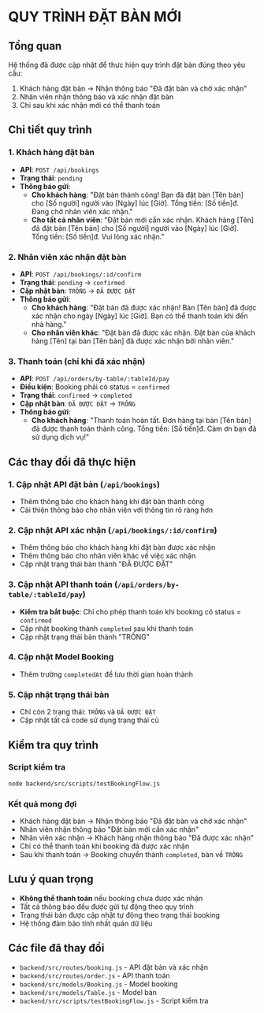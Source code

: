 # QUY TRÌNH ĐẶT BÀN MỚI

## Tổng quan
Hệ thống đã được cập nhật để thực hiện quy trình đặt bàn đúng theo yêu cầu:
1. Khách hàng đặt bàn → Nhận thông báo "Đã đặt bàn và chờ xác nhận"
2. Nhân viên nhận thông báo và xác nhận đặt bàn
3. Chỉ sau khi xác nhận mới có thể thanh toán

## Chi tiết quy trình

### 1. Khách hàng đặt bàn
- **API**: `POST /api/bookings`
- **Trạng thái**: `pending`
- **Thông báo gửi**:
  - **Cho khách hàng**: "Đặt bàn thành công! Bạn đã đặt bàn [Tên bàn] cho [Số người] người vào [Ngày] lúc [Giờ]. Tổng tiền: [Số tiền]đ. Đang chờ nhân viên xác nhận."
  - **Cho tất cả nhân viên**: "Đặt bàn mới cần xác nhận. Khách hàng [Tên] đã đặt bàn [Tên bàn] cho [Số người] người vào [Ngày] lúc [Giờ]. Tổng tiền: [Số tiền]đ. Vui lòng xác nhận."

### 2. Nhân viên xác nhận đặt bàn
- **API**: `POST /api/bookings/:id/confirm`
- **Trạng thái**: `pending` → `confirmed`
- **Cập nhật bàn**: `TRỐNG` → `ĐÃ ĐƯỢC ĐẶT`
- **Thông báo gửi**:
  - **Cho khách hàng**: "Đặt bàn đã được xác nhận! Bàn [Tên bàn] đã được xác nhận cho ngày [Ngày] lúc [Giờ]. Bạn có thể thanh toán khi đến nhà hàng."
  - **Cho nhân viên khác**: "Đặt bàn đã được xác nhận. Đặt bàn của khách hàng [Tên] tại bàn [Tên bàn] đã được xác nhận bởi nhân viên."

### 3. Thanh toán (chỉ khi đã xác nhận)
- **API**: `POST /api/orders/by-table/:tableId/pay`
- **Điều kiện**: Booking phải có status = `confirmed`
- **Trạng thái**: `confirmed` → `completed`
- **Cập nhật bàn**: `ĐÃ ĐƯỢC ĐẶT` → `TRỐNG`
- **Thông báo gửi**:
  - **Cho khách hàng**: "Thanh toán hoàn tất. Đơn hàng tại bàn [Tên bàn] đã được thanh toán thành công. Tổng tiền: [Số tiền]đ. Cảm ơn bạn đã sử dụng dịch vụ!"

## Các thay đổi đã thực hiện

### 1. Cập nhật API đặt bàn (`/api/bookings`)
- Thêm thông báo cho khách hàng khi đặt bàn thành công
- Cải thiện thông báo cho nhân viên với thông tin rõ ràng hơn

### 2. Cập nhật API xác nhận (`/api/bookings/:id/confirm`)
- Thêm thông báo cho khách hàng khi đặt bàn được xác nhận
- Thêm thông báo cho nhân viên khác về việc xác nhận
- Cập nhật trạng thái bàn thành "ĐÃ ĐƯỢC ĐẶT"

### 3. Cập nhật API thanh toán (`/api/orders/by-table/:tableId/pay`)
- **Kiểm tra bắt buộc**: Chỉ cho phép thanh toán khi booking có status = `confirmed`
- Cập nhật booking thành `completed` sau khi thanh toán
- Cập nhật trạng thái bàn thành "TRỐNG"

### 4. Cập nhật Model Booking
- Thêm trường `completedAt` để lưu thời gian hoàn thành

### 5. Cập nhật trạng thái bàn
- Chỉ còn 2 trạng thái: `TRỐNG` và `ĐÃ ĐƯỢC ĐẶT`
- Cập nhật tất cả code sử dụng trạng thái cũ

## Kiểm tra quy trình

### Script kiểm tra
```bash
node backend/src/scripts/testBookingFlow.js
```

### Kết quả mong đợi
- Khách hàng đặt bàn → Nhận thông báo "Đã đặt bàn và chờ xác nhận"
- Nhân viên nhận thông báo "Đặt bàn mới cần xác nhận"
- Nhân viên xác nhận → Khách hàng nhận thông báo "Đã được xác nhận"
- Chỉ có thể thanh toán khi booking đã được xác nhận
- Sau khi thanh toán → Booking chuyển thành `completed`, bàn về `TRỐNG`

## Lưu ý quan trọng
- **Không thể thanh toán** nếu booking chưa được xác nhận
- Tất cả thông báo đều được gửi tự động theo quy trình
- Trạng thái bàn được cập nhật tự động theo trạng thái booking
- Hệ thống đảm bảo tính nhất quán dữ liệu

## Các file đã thay đổi
- `backend/src/routes/booking.js` - API đặt bàn và xác nhận
- `backend/src/routes/order.js` - API thanh toán
- `backend/src/models/Booking.js` - Model booking
- `backend/src/models/Table.js` - Model bàn
- `backend/src/scripts/testBookingFlow.js` - Script kiểm tra